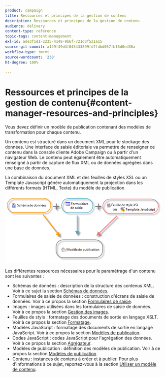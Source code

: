 ```yaml
---
product: campaign
title: Ressources et principes de la gestion de contenu
description: Ressources et principes de la gestion de contenu
audience: delivery
content-type: reference
topic-tags: content-management
exl-id: ade3f1d1-2235-4148-9b6f-721d3f521a15
source-git-commit: a129f49d4f045433899fd7fdbd057fb16d0ed36a
workflow-type: tm+mt
source-wordcount: '238'
ht-degree: 100%

---
```


# Ressources et principes de la gestion de contenu{#content-manager-resources-and-principles}

Vous devez définir un modèle de publication contenant des modèles de transformation pour chaque contenu.

Un contenu est structuré dans un document XML pour le stockage des données. Une interface de saisie éditoriale va permettre de renseigner ce contenu dans la console cliente Adobe Campaign ou à partir d&#39;un navigateur Web. Le contenu peut également être automatiquement renseigné à partir de capture de flux XML ou de données agrégées dans une base de données.

La combinaison du document XML et des feuilles de styles XSL ou un Template Javascript génère automatiquement la projection dans les différents formats (HTML, Texte) du modèle de publication.

![](assets/d_ncs_content_process.png)

Les différentes ressources nécessaires pour le paramétrage d&#39;un contenu sont les suivantes :

* Schémas de données : description de la structure des contenus XML. Voir à ce sujet la section [Schémas de données](data-schemas.md).
* Formulaires de saisie de données : construction d&#39;écrans de saisie de données. Voir à ce propos la section [Formulaires de saisie](input-forms.md).
* Images : images utilisées dans les formulaires de saisie de données. Voir à ce propos la section [Gestion des images](formatting.md#image-management).
* Feuilles de style : formatage des documents de sortie en langage XSLT. Voir à ce propos la section [Formatage](formatting.md).
* Modèles JavaScript : formatage des documents de sortie en langage JavaScript. Voir à ce propos la section [Modèles de publication](publication-templates.md).
* Codes JavaScript : codes JavaScript pour l&#39;agrégation des données. Voir à ce propos la section [Agrégateur](publication-templates.md#aggregator).
* Modèles de publication : définition des modèles de publication. Voir à ce propos la section [Modèles de publication](publication-templates.md).
* Contenu : instances de contenu à créer et à publier. Pour plus d&#39;informations à ce sujet, reportez-vous à la section [Utiliser un modèle de contenu](using-a-content-template.md).
